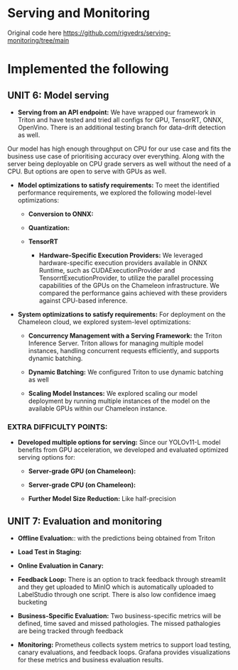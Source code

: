 # Serving and Monitoring

Original code here https://github.com/rigvedrs/serving-monitoring/tree/main

# Implemented the following

## UNIT 6: Model serving

- **Serving from an API endpoint:** We have wrapped our framework in Triton and have tested and tried all configs for GPU, TensorRT, ONNX, OpenVino. There is an additional testing branch for data-drift detection as well. 

Our model has high enough throughput on CPU for our use case and fits the business use case of prioritising accuracy over everything. Along with the server being deployable on CPU grade servers as well without the need of a CPU. But options are open to serve with GPUs as well.

- **Model optimizations to satisfy requirements:** To meet the identified performance requirements, we explored the following model-level optimizations:

  - **Conversion to ONNX:** 
  - **Quantization:** 
  - **TensorRT**

    - **Hardware-Specific Execution Providers:** We leveraged hardware-specific execution providers available in ONNX Runtime, such as CUDAExecutionProvider and TensorrtExecutionProvider, to utilize the parallel processing capabilities of the GPUs on the Chameleon infrastructure. We compared the performance gains achieved with these providers against CPU-based inference.

- **System optimizations to satisfy requirements:** For deployment on the Chameleon cloud, we explored system-level optimizations:

  - **Concurrency Management with a Serving Framework:**  the Triton Inference Server. Triton allows for managing multiple model instances, handling concurrent requests efficiently, and supports dynamic batching.

  - **Dynamic Batching:** We configured Triton to use dynamic batching as well

  - **Scaling Model Instances:** We explored scaling our model deployment by running multiple instances of the model on the available GPUs within our Chameleon instance. 


### EXTRA DIFFICULTY POINTS:

- **Developed multiple options for serving:** Since our YOLOv11-L model benefits from GPU acceleration, we developed and evaluated optimized serving options for:

  - **Server-grade GPU (on Chameleon):** 

  - **Server-grade CPU (on Chameleon):** 

  - **Further Model Size Reduction:** Like half-precision


## UNIT 7: Evaluation and monitoring 

- **Offline Evaluation:**: with the predictions being obtained from Triton

- **Load Test in Staging:** 

- **Online Evaluation in Canary:** 

- **Feedback Loop:** There is an option to track feedback through streamlit and they get uploaded to MinIO which is automatically uploaded to LabelStudio through one script. There is also low confidence imaeg bucketing
  
- **Business-Specific Evaluation:** Two business-specific metrics will be defined, time saved and missed pathologies. The missed pathalogies are being tracked through feedback

- **Monitoring:** Prometheus collects system metrics to support load testing, canary evaluations, and feedback loops. Grafana provides visualizations for these metrics and business evaluation results.

